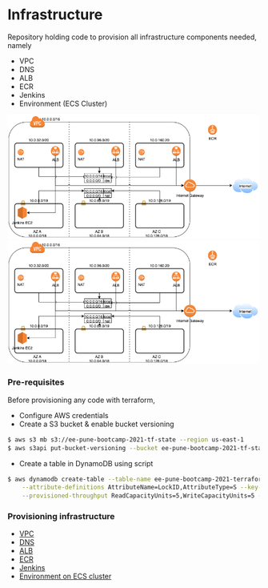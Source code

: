 # Infrastructure

Repository holding code to provision all infrastructure components needed, namely
- VPC
- DNS 
- ALB
- ECR
- Jenkins
- Environment (ECS Cluster)

![Infra Diagram](./jenkins.png "Infra Diagram")
![Infra Diagram](./infra.png "Infra Diagram")
 
### Pre-requisites
 
Before provisioning any code with terraform,
- Configure AWS credentials
- Create a S3 bucket & enable bucket versioning
```bash
$ aws s3 mb s3://ee-pune-bootcamp-2021-tf-state --region us-east-1
$ aws s3api put-bucket-versioning --bucket ee-pune-bootcamp-2021-tf-state --versioning-configuration Status=Enabled --region us-east-1
```
- Create a table in DynamoDB using script
```bash
$ aws dynamodb create-table --table-name ee-pune-bootcamp-2021-terraform-lock-table \
    --attribute-definitions AttributeName=LockID,AttributeType=S --key-schema AttributeName=LockID,KeyType=HASH \
    --provisioned-throughput ReadCapacityUnits=5,WriteCapacityUnits=5 --region us-east-1
```

### Provisioning infrastructure

- [VPC](./vpc/README.md)
- [DNS](./dns/README.md)
- [ALB](./alb/README.md)
- [ECR](./ecr/README.md)
- [Jenkins](./jenkins/README.md)
- [Environment on ECS cluster](./ecs-cluster/README.md)